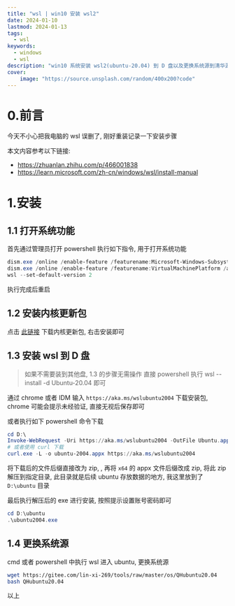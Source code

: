 ```yaml
---
title: "wsl | win10 安装 wsl2"
date: 2024-01-10
lastmod: 2024-01-13
tags:
  - wsl
keywords:
  - windows
  - wsl
description: "win10 系统安装 wsl2(ubuntu-20.04) 到 D 盘以及更换系统源到清华源"
cover:
    image: "https://source.unsplash.com/random/400x200?code"
---
```


# 0.前言

今天不小心把我电脑的 wsl 误删了, 刚好重装记录一下安装步骤

本文内容参考以下链接:

- <https://zhuanlan.zhihu.com/p/466001838>
- <https://learn.microsoft.com/zh-cn/windows/wsl/install-manual>

# 1.安装

## 1.1 打开系统功能

首先通过管理员打开 powershell 执行如下指令, 用于打开系统功能

```powershell
dism.exe /online /enable-feature /featurename:Microsoft-Windows-Subsystem-Linux /all /norestart
dism.exe /online /enable-feature /featurename:VirtualMachinePlatform /all /norestart
wsl --set-default-version 2
```

执行完成后重启

## 1.2 安装内核更新包

点击 [此链接](https://wslstorestorage.blob.core.windows.net/wslblob/wsl_update_x64.msi) 下载内核更新包, 右击安装即可

## 1.3 安装 wsl 到 D 盘

> 如果不需要装到其他盘, 1.3 的步骤无需操作
> 直接 powershell 执行 wsl --install -d Ubuntu-20.04 即可

通过 chrome 或者 IDM 输入 `https://aka.ms/wslubuntu2004` 下载安装包, chrome 可能会提示未经验证, 直接无视后保存即可

或者执行如下 powershell 命令下载

```powershell
cd D:\
Invoke-WebRequest -Uri https://aka.ms/wslubuntu2004 -OutFile Ubuntu.appx -UseBasicParsing
# 或者使用 curl 下载
curl.exe -L -o ubuntu-2004.appx https://aka.ms/wslubuntu2004
```

将下载后的文件后缀直接改为 zip, , 再将 `x64` 的 appx 文件后缀改成 zip, 将此 zip 解压到指定目录, 此目录就是后续 ubuntu 存放数据的地方, 我这里放到了 `D:\ubuntu` 目录

最后执行解压后的 exe 进行安装, 按照提示设置账号密码即可

```powershell
cd D:\ubuntu
.\ubuntu2004.exe
```

## 1.4 更换系统源

cmd 或者 powershell 中执行 wsl 进入 ubuntu, 更换系统源

```bash
wget https://gitee.com/lin-xi-269/tools/raw/master/os/QHubuntu20.04 
bash QHubuntu20.04
```

以上
